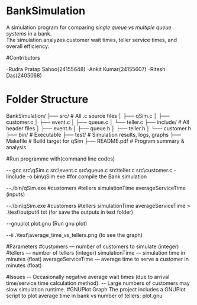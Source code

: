 # BankSimulation

A simulation program for comparing *single queue vs multiple queue systems* in a bank.  
The simulation analyzes customer wait times, teller service times, and overall efficiency.               

#Contributors

-Rudra Pratap Sahoo(24155648)
-Ankit Kumar(24155607)
-Ritesh Das(2405068)

# Folder Structure

BankSimulation/
├── src/               # All .c source files
│   ├── qSim.c
│   ├── customer.c
│   ├── event.c
│   ├── queue.c
│   └── teller.c
├── include/           # All header files
│   ├── event.h
│   ├── queue.h
│   ├── teller.h
│   └── customer.h
├── bin/                     # Executable
├── test/                   # Simulation results, logs, graphs
├── Makefile             # Build target for qSim
├── README.pdf        # Program summary & analysis

#Run programme with(command line codes)

-- gcc src\qSim.c src\event.c src\queue.c src\teller.c src\customer.c -Iinclude -o bin\qSim.exe      #for compile the Bank simulation

--./bin/qSim.exe #customers #tellers simulationTime averageServiceTime   
(inputs)

--.\bin\qSim.exe #customers #tellers simulationTime averageServiceTime    > .\test\output4.txt   (for save the outputs in test folder)

--gnuplot plot.gnu  (Run gnu plot)

--ii .\test\average_time_vs_tellers.png  (to see the graph)

#Parameters
#customers — number of customers to simulate (integer)
#tellers — number of tellers (integer)
simulationTime — simulation time in minutes (float)
averageServiceTime — average time to serve a customer in minutes (float)

#Issues 
-- Occasionally negative average wait times (due to arrival time/service time calculation method).
-- Large numbers of customers may slow simulation runtime.
#GNUPlot Graph
The project includes a GNUPlot script to plot average time in bank vs number of tellers: plot.gnu


